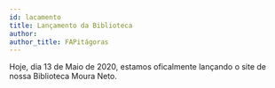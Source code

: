 ```yaml
---
id: lacamento
title: Lançamento da Biblioteca
author: 
author_title: FAPitágoras
---
```


Hoje, dia 13 de Maio de 2020, estamos oficalmente lançando o site de nossa Biblioteca Moura Neto. 
